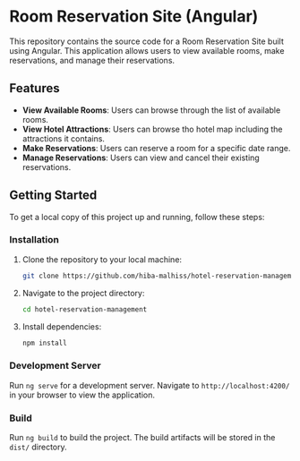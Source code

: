 # Room Reservation Site (Angular)

This repository contains the source code for a Room Reservation Site built using Angular. This application allows users to view available rooms, make reservations, and manage their reservations.

## Features

- **View Available Rooms**: Users can browse through the list of available rooms.
- **View Hotel Attractions**: Users can browse tho hotel map including the attractions it contains.
- **Make Reservations**: Users can reserve a room for a specific date range.
- **Manage Reservations**: Users can view and cancel their existing reservations.

## Getting Started

To get a local copy of this project up and running, follow these steps:

### Installation

1. Clone the repository to your local machine:

   ```bash
   git clone https://github.com/hiba-malhiss/hotel-reservation-management.git
   ```

2. Navigate to the project directory:

   ```bash
   cd hotel-reservation-management
   ```

3. Install dependencies:

   ```bash
   npm install
   ```

### Development Server

Run `ng serve` for a development server. Navigate to `http://localhost:4200/` in your browser to view the application.

### Build

Run `ng build` to build the project. The build artifacts will be stored in the `dist/` directory.